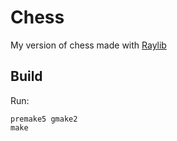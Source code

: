 # Chess

My version of chess made with [Raylib](https://github.com/raysan5/raylib)

## Build

Run:
```
premake5 gmake2
make
```